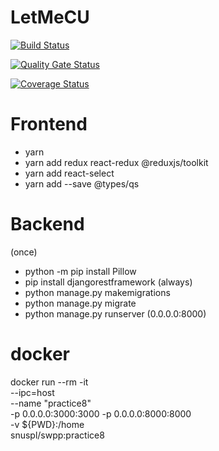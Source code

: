 # LetMeCU

[![Build Status](https://app.travis-ci.com/swsnu/swpp2022-team19.svg?branch=master)](https://app.travis-ci.com/swsnu/swpp2022-team19)

[![Quality Gate Status](https://sonarcloud.io/api/project_badges/measure?project=swsnu_swpp2022-team19&metric=alert_status)](https://sonarcloud.io/dashboard?id=swsnu_swppfall2022-team19)

[![Coverage Status](https://coveralls.io/repos/github/swsnu/swpp2022-team19/badge.svg?branch=main&kill_cache=1)](https://coveralls.io/github/swsnu/swpp2022-team19?branch=main)


# Frontend
- yarn
- yarn add redux react-redux @reduxjs/toolkit
- yarn add react-select
- yarn add --save @types/qs

# Backend
(once)
- python -m pip install Pillow
- pip install djangorestframework
(always)
- python manage.py makemigrations
- python manage.py migrate
- python manage.py runserver (0.0.0.0:8000)

# docker
docker run --rm -it \
--ipc=host \
--name "practice8" \
-p 0.0.0.0:3000:3000 -p 0.0.0.0:8000:8000 \
-v ${PWD}:/home \
snuspl/swpp:practice8
